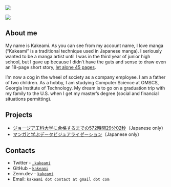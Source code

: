 ![](https://komarev.com/ghpvc/?username=kakeami&color=orange)

![](image/making.gif)

## About me

My name is Kakeami. As you can see from my account name, I love manga (“Kakeami” is a traditional technique used in Japanese manga).
I seriously wanted to be a manga artist until I was in the third year of junior high school, but I gave up because I didn’t have the guts and sense to draw even an 18-page short story, [let alone 45 pages](https://shonenjumpplus.com/episode/3269754496401369355).

I’m now a cog in the wheel of society as a company employee.
I am a father of two children.
As a hobby, I am studying Computer Science at OMSCS, Georgia Institute of Technology.
My dream is to go on a graduation trip with my family to the U.S. when I get my master’s degree (social and financial situations permitting).

## Projects

- [ジョージア工科大学に合格するまでの572時間29分02秒](https://kakeami.github.io/road-to-gatech/)（Japanese only）
- [マンガと学ぶデータビジュアライゼーション](https://kakeami.github.io/viz-madb/index.html)（Japanese only）

## Contacts

- Twitter - [`_kakeami`](https://twitter.com/_kakeami)
- GitHub - [`kakeami`](https://github.com/kakeami)
- Zenn.dev - [`kakeami`](https://zenn.dev/kakeami)
- Email: `kakeami dot contact at gmail dot com`
